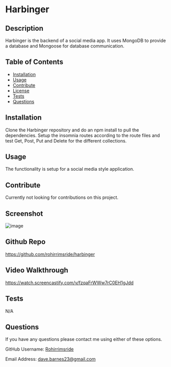   

  # Harbinger

  ## Description
  Harbinger is the backend of a social media app.  It uses MongoDB to provide a database and Mongoose for database communication. 

  ## Table of Contents
  - [Installation](#installation)
  - [Usage](#usage)
  - [Contribute](#contribute)
  - [License](#license)
  - [Tests](#tests)
  - [Questions](#questions)

  ## Installation
  Clone the Harbinger repository and do an npm install to pull the dependencies.  Setup the insomnia routes according to the route files and test Get, Post, Put and Delete for the different collections.

  ## Usage
  The functionality is setup for a social media style application.

  ## Contribute
  Currently not looking for contributions on this project.

  ## Screenshot
  ![image](https://user-images.githubusercontent.com/96882225/188355408-e38e9bf6-1808-4877-abfb-f3571f758f94.png)
  
  ## Github Repo
  https://github.com/rohirrimsride/harbinger
  
  ## Video Walkthrough
  https://watch.screencastify.com/v/fzqaFrWWw7rC0EH1gJdd

  ## Tests
  N/A

  ## Questions
  If you have any questions please contact me using either of these options.

  GitHub Username: [Rohirrimsride](github.com/rohirrimsride)

  Email Address: dave.barnes23@gmail.com
